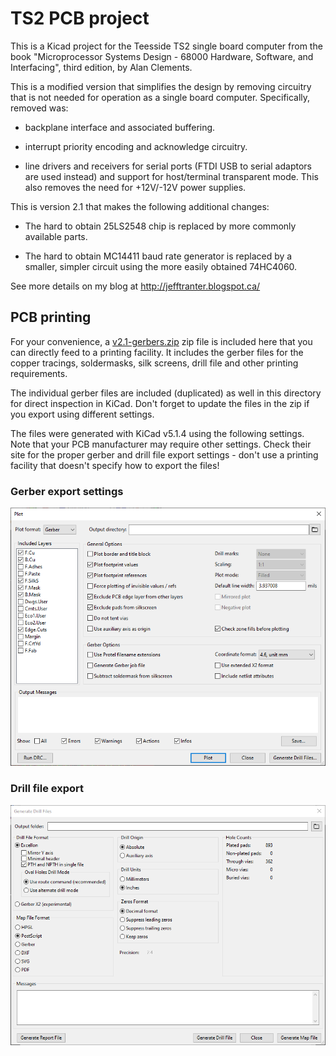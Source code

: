 # TS2 PCB project

This is a Kicad project for the Teesside TS2 single board computer
from the book "Microprocessor Systems Design - 68000 Hardware,
Software, and Interfacing", third edition, by Alan Clements.

This is a modified version that simplifies the design by removing
circuitry that is not needed for operation as a single board computer.
Specifically, removed was:

- backplane interface and associated buffering.

- interrupt priority encoding and acknowledge circuitry.

- line drivers and receivers for serial ports (FTDI USB to serial
  adaptors are used instead) and support for host/terminal transparent
  mode. This also removes the need for +12V/-12V power supplies.

This is version 2.1 that makes the following additional changes:

- The hard to obtain 25LS2548 chip is replaced by more commonly
  available parts.

- The hard to obtain MC14411 baud rate generator is replaced by a
  smaller, simpler circuit using the more easily obtained 74HC4060.

See more details on my blog at http://jefftranter.blogspot.ca/

## PCB printing
For your convenience, a [v2.1-gerbers.zip](v2.1-gerbers.zip) zip file is included here that you can directly feed to a printing facility. It includes the gerber files for the copper tracings, soldermasks, silk screens, drill file and other printing requirements. 

The individual gerber files are included (duplicated) as well in this directory for direct inspection in KiCad. Don't forget to update the files in the zip if you export using different settings.

The files were generated with KiCad v5.1.4 using the following settings. Note that your PCB manufacturer may require other settings. Check their site for the proper gerber and drill file export settings - don't use a printing facility that doesn't specify how to export the files!

### Gerber export settings
![gerber exports](images/gerber-export-settings.png)

### Drill file export
![drill file export](images/drill-file-settings.png) 
